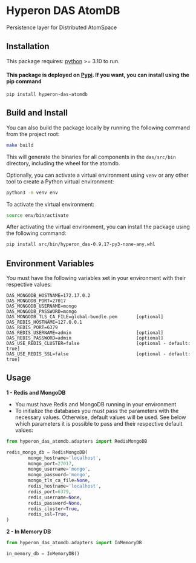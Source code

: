 # Hyperon DAS AtomDB

Persistence layer for Distributed AtomSpace

## Installation

This package requires:
[python](https://www.python.org/) >= 3.10 to run.

#### This package is deployed on [Pypi](https://pypi.org/project/hyperon-das/). If you want, you can install using the pip command

```
pip install hyperon-das-atomdb
```

## Build and Install

You can also build the package locally by running the following command from the project root:

```bash
make build
```

This will generate the binaries for all components in the `das/src/bin` directory, including the wheel for the atomdb.

Optionally, you can activate a virtual environment using `venv` or any other tool to create a Python virtual environment:

```bash
python3 -m venv env
```

To activate the virtual environment:

```bash
source env/bin/activate
```

After activating the virtual environment, you can install the package using the following command:

```bash
pip install src/bin/hyperon_das-0.9.17-py3-none-any.whl
```

## Environment Variables

You must have the following variables set in your environment with their respective values:

```
DAS_MONGODB_HOSTNAME=172.17.0.2
DAS_MONGODB_PORT=27017
DAS_MONGODB_USERNAME=mongo
DAS_MONGODB_PASSWORD=mongo
DAS_MONGODB_TLS_CA_FILE=global-bundle.pem       [optional]
DAS_REDIS_HOSTNAME=127.0.0.1
DAS_REDIS_PORT=6379
DAS_REDIS_USERNAME=admin                        [optional]
DAS_REDIS_PASSWORD=admin                        [optional]
DAS_USE_REDIS_CLUSTER=false                     [optional - default: true]
DAS_USE_REDIS_SSL=false                         [optional - default: true]
```

## Usage

**1 - Redis and MongoDB**

- You must have Redis and MongoDB running in your environment
- To initialize the databases you must pass the parameters with the necessary values. Otherwise, default values will be used. See below which parameters it is possible to pass and their respective default values:

```python
from hyperon_das_atomdb.adapters import RedisMongoDB

redis_mongo_db = RedisMongoDB(
        mongo_hostname='localhost',
        mongo_port=27017,
        mongo_username='mongo',
        mongo_password='mongo',
        mongo_tls_ca_file=None,
        redis_hostname='localhost',
        redis_port=6379,
        redis_username=None,
        redis_password=None,
        redis_cluster=True,
        redis_ssl=True,
)
```

**2 - In Memory DB**

```python
from hyperon_das_atomdb.adapters import InMemoryDB

in_memory_db = InMemoryDB()
```
